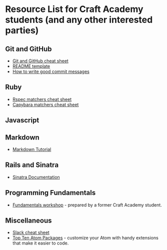 # Resource List for Craft Academy students (and any other interested parties)

## Git and GitHub
- [Git and GitHub cheat sheet]('https://services.github.com/kit/downloads/github-git-cheat-sheet.pdf')
- [README template]('https://gist.github.com/PurpleBooth/109311bb0361f32d87a2')
- [How to write good commit messages]('http://chris.beams.io/posts/git-commit/')

## Ruby
- [Rspec matchers cheat sheet]('http://www.rubypigeon.com/posts/rspec-expectations-cheat-sheet/')
- [Capybara matchers cheat sheet]('https://gist.github.com/tomas-stefano/6652111')

## Javascript

## Markdown
- [Markdown Tutorial]('http://commonmark.org/help/tutorial/')

## Rails and Sinatra
- [Sinatra Documentation]('http://www.sinatrarb.com/intro.html')

## Programming Fundamentals
- [Fundamentals workshop]('https://github.com/AmberWilkie/fundamentals-workshop/blob/master/workshop_main.md') - prepared by a former Craft Academy student.

## Miscellaneous
- [Slack cheat sheet]('https://www.shortcutfoo.com/app/dojos/slack-win/cheatsheet')
- [Top Ten Atom Packages]('https://www.sitepoint.com/10-essential-atom-add-ons/') - customize your Atom with handy extensions that make it easier to code.